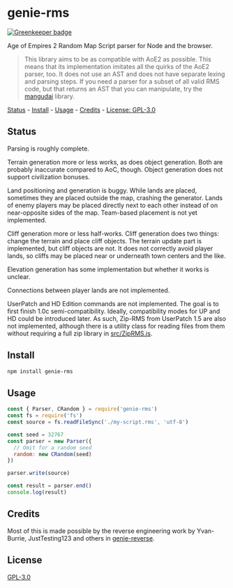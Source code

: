 # genie-rms

[![Greenkeeper badge](https://badges.greenkeeper.io/genie-js/genie-rms.svg)](https://greenkeeper.io/)

Age of Empires 2 Random Map Script parser for Node and the browser.

> This library aims to be as compatible with AoE2 as possible.
> This means that its implementation imitates all the quirks of the AoE2 parser, too.
> It does not use an AST and does not have separate lexing and parsing steps.
> If you need a parser for a subset of all valid RMS code, but that returns an AST that you can manipulate, try the [mangudai](https://github.com/mangudai/mangudai) library.

[Status](#status) - [Install](#install) - [Usage](#usage) - [Credits](#credits) - [License: GPL-3.0](#license)

## Status

Parsing is roughly complete.

Terrain generation more or less works, as does object generation. Both are probably inaccurate compared to AoC, though. Object generation does not support civilization bonuses.

Land positioning and generation is buggy. While lands are placed, sometimes they are placed outside the map, crashing the generator. Lands of enemy players may be placed directly next to each other instead of on near-opposite sides of the map. Team-based placement is not yet implemented.

Cliff generation more or less half-works. Cliff generation does two things: change the terrain and place cliff objects. The terrain update part is implemented, but cliff objects are not. It does not correctly avoid player lands, so cliffs may be placed near or underneath town centers and the like.

Elevation generation has some implementation but whether it works is unclear.

Connections between player lands are not implemented.

UserPatch and HD Edition commands are not implemented. The goal is to first finish 1.0c semi-compatibility. Ideally, compatibility modes for UP and HD could be introduced later. As such, Zip-RMS from UserPatch 1.5 are also not implemented, although there is a utility class for reading files from them without requiring a full zip library in [src/ZipRMS.js](./src/ZipRMS.js).

## Install

```bash
npm install genie-rms
```

## Usage

```js
const { Parser, CRandom } = require('genie-rms')
const fs = require('fs')
const source = fs.readFileSync('./my-script.rms', 'utf-8')

const seed = 32767
const parser = new Parser({
  // Omit for a random seed
  random: new CRandom(seed)
})

parser.write(source)

const result = parser.end()
console.log(result)
```

## Credits

Most of this is made possible by the reverse engineering work by Yvan-Burrie, JustTesting123 and others in [genie-reverse](https://github.com/yvan-burrie/genie-reverse).

## License

[GPL-3.0](./LICENSE.md)
